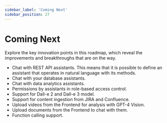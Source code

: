 ```yaml
---
sidebar_label: 'Coming Next'
sidebar_position: 27
---
```

# Coming Next

Explore the key innovation points in this roadmap, which reveal the improvements and breakthroughs that are on the way.

* Chat with REST API assistants. This means that it is possible to define an assistant that operates in natural language with its methods.
* Chat with your database assistants.
* Chat with data analytics assistants.
* Permissions by assistants in role-based access control.
* Support for Dall-e 2 and Dall-e 3 model.
* Support for content ingestion from JIRA and Confluence.
* Upload videos from the Frontend for analysis with GPT-4 Vision.
* Upload documents from the Frontend to chat with them.
* Function calling support.

